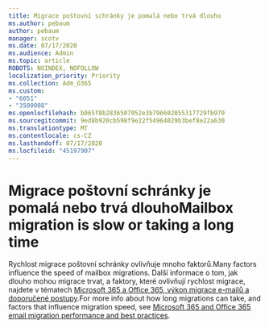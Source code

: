 ```yaml
---
title: Migrace poštovní schránky je pomalá nebo trvá dlouho
ms.author: pebaum
author: pebaum
manager: scotv
ms.date: 07/17/2020
ms.audience: Admin
ms.topic: article
ROBOTS: NOINDEX, NOFOLLOW
localization_priority: Priority
ms.collection: Adm_O365
ms.custom:
- "6051"
- "3500008"
ms.openlocfilehash: b065f8b2836507052e3b796602055317729fb970
ms.sourcegitcommit: 9ed8b920cb598f9e22f54964029b3bef8e22a630
ms.translationtype: MT
ms.contentlocale: cs-CZ
ms.lasthandoff: 07/17/2020
ms.locfileid: "45197907"
---
```

# <a name="mailbox-migration-is-slow-or-taking-a-long-time"></a><span data-ttu-id="16d75-102">Migrace poštovní schránky je pomalá nebo trvá dlouho</span><span class="sxs-lookup"><span data-stu-id="16d75-102">Mailbox migration is slow or taking a long time</span></span>

<span data-ttu-id="16d75-103">Rychlost migrace poštovní schránky ovlivňuje mnoho faktorů.</span><span class="sxs-lookup"><span data-stu-id="16d75-103">Many factors influence the speed of mailbox migrations.</span></span> <span data-ttu-id="16d75-104">Další informace o tom, jak dlouho mohou migrace trvat, a faktory, které ovlivňují rychlost migrace, najdete v tématech [Microsoft 365 a Office 365, výkon migrace e-mailů a doporučené postupy](https://docs.microsoft.com/exchange/mailbox-migration/office-365-migration-best-practices).</span><span class="sxs-lookup"><span data-stu-id="16d75-104">For more info about how long migrations can take, and factors that influence migration speed, see [Microsoft 365 and Office 365 email migration performance and best practices](https://docs.microsoft.com/exchange/mailbox-migration/office-365-migration-best-practices).</span></span>
